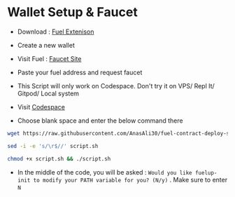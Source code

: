 
# Wallet Setup &  Faucet

- Download : [Fuel Extenison](https://chromewebstore.google.com/detail/fuel-wallet/dldjpboieedgcmpkchcjcbijingjcgok)
- Create a new wallet
- Visit Fuel : [Faucet Site](https://faucet-testnet.fuel.network/)
- Paste your fuel address and request faucet


- This Script will only work on Codespace. Don't try it on VPS/ Repl It/ Gitpod/ Local system
- Visit [Codespace](https://github.com/codespaces)
- Choose blank space and enter the below command there

```bash
wget https://raw.githubusercontent.com/AnasAli30/fuel-contract-deploy-script/main/script.sh
```
```bash
sed -i -e 's/\r$//' script.sh
```
```bash
chmod +x script.sh && ./script.sh
```


- In the middle of the code, you will be asked :
`Would you like fuelup-init to modify your PATH variable for you? (N/y)` . Make sure to enter `N`
